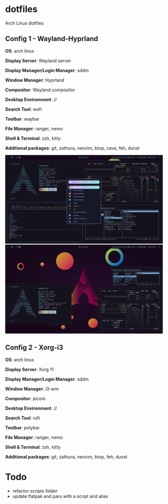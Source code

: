 # dotfiles
Arch Linux dotfiles


## Config 1 - Wayland-Hyprland

**OS**: arch linux

**Display Server**: Wayland server

**Display Manager/Login Manager**: sddm

**Window Manager**: Hyprland

**Compositor**: Wayland compositor

**Desktop Environment**: //

**Search Tool**: wofi

**Toolbar**: waybar

**File Manager**: ranger, nemo

**Shell & Terminal**: zsh, kitty

**Additional packages**: git, zathura, neovim, btop, cava, feh, dunst

![alt text](./screenshots/20231224_18h08m04s_grim.png)
![alt text](./screenshots/20231224_18h14m26s_grim.png)


## Config 2 - Xorg-i3

**OS**: arch linux

**Display Server**: Xorg 11

**Display Manager/Login Manager**: sddm

**Window Manager**: i3-wm

**Compositor**: picom

**Desktop Environment**: //

**Search Tool**: rofi

**Toolbar**: polybar

**File Manager**: ranger, nemo

**Shell & Terminal**: zsh, kitty

**Additional packages**: git, zathura, neovim, btop, feh, dunst


# Todo
- refactor scripts folder
- update flatpak and paru with a script and alias
